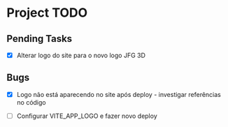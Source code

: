 # Project TODO

## Pending Tasks

- [x] Alterar logo do site para o novo logo JFG 3D



## Bugs

- [x] Logo não está aparecendo no site após deploy - investigar referências no código
- [ ] Configurar VITE_APP_LOGO e fazer novo deploy

